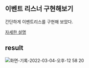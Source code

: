 ## 이벤트 리스너 구현해보기
간단하게 이벤트리스를 구현해 보았다.

[자세한 설명](https://amuru.tistory.com/200)

## result
![화면-기록-2022-03-04-오후-12 58 20](https://user-images.githubusercontent.com/79190824/156697470-177100ed-3976-42ae-974f-59259ad4745f.gif)

